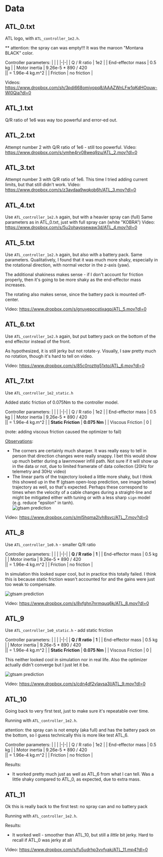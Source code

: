 # Data

## ATL_0.txt
ATL logo, with `ATL_controller_1e2.h`.

** attention: the spray can was empty!!!  It was the maroon "Montana BLACK" color.

Controller parameters:
| | |
|-|-|
| Q / R ratio | 1e2 |
| End-effector mass | 0.5 kg |
| Motor inertia | 9.26e-5 * 890 / 420   
|| = 1.96e-4 kg.m^2 |
| Friction | no friction |

Videos:
https://www.dropbox.com/sh/3pdi668omjyopq8/AAAZWnLFw1qKdHOouw-Wl0Qia?dl=0

## ATL_1.txt
Q/R ratio of 1e6 was way too powerful and error-ed out.

## ATL_2.txt
Attempt number 2 with Q/R ratio of 1e6 - still too powerful.
Video: https://www.dropbox.com/s/ymhe4rv08weq9zu/ATL_2.mov?dl=0

## ATL_3.txt
Attempt number 3 with Q/R ratio of 1e6.  This time I tried adding current limits, but that still didn't work.
Video: https://www.dropbox.com/s/z3avdaa9wqkob6h/ATL_3.mov?dl=0

## ATL_4.txt
Use `ATL_controller_1e2.h` again, but with a heavier spray can (full)
Same parameters as in ATL_0.txt, just with full spray can (white "KOBRA")
Video:
https://www.dropbox.com/s/5u2ohaypsewaw3d/ATL_4.mov?dl=0

## ATL_5.txt
Use `ATL_controller_1e2.h` again, but also with a battery pack.  Same parameters.
Qualitatively, I found that it was much more shaky, especially in the rotational direction, with normal vector in the z-axis (yaw).

The additional shakiness makes sense - if I don't account for friction properly, then it's going to be more shaky as the end-effector mass increases.

The rotating also makes sense, since the battery pack is mounted off-center.

Video: https://www.dropbox.com/s/gnuyepocstixagp/ATL_5.mov?dl=0

## ATL_6.txt
Use `ATL_controller_1e2.h` again, but put battery pack on the bottom of the end effector instead of the front.

As hypothesized, it is still jerky but not rotate-y.  Visually, I saw pretty much no rotation, though it's hard to tell on video.

Video: https://www.dropbox.com/s/85c0rozttg51xto/ATL_6.mov?dl=0

## ATL_7.txt

Use `ATL_controller_1e2_static.h`

Added static friction of 0.075Nm to the controller model.

Controller parameters:
| | |
|-|-|
| Q / R ratio | 1e2 |
| End-effector mass | 0.5 kg |
| Motor inertia | 9.26e-5 * 890 / 420   
|| = 1.96e-4 kg.m^2 |
| **Static Friction** | **0.075 Nm** |
| Viscous Friction | 0 |

(note: adding viscous friction caused the optimizer to fail)

<ins>Observations</ins>:
* The corners are certainly much sharper.  It was really easy to tell in person that direction changes were really snappy.  I bet this would show up much better during a lawnmower infill path.  Not sure if it will show up in the data or not, due to limited framerate of data collection (20Hz for telemetry and 30Hz video)
* The linear parts of the trajectory looked a little more shaky, but I think this showed up in the ff (gtsam open-loop prediction, see image below) trajectory as well, so that's expected.  Perhaps these correspond to times when the velocity of a cable changes during a straight-line and might be mitigated either with tuning or with a less sharp `sign` model (e.g. reduce "epsilon" in tanh).  
  ![gtsam prediction](../trajectories/ATL_controller_1e2_static.png)

Video: https://www.dropbox.com/s/ml5hqma2lvh8svc/ATL_7.mov?dl=0

## ATL_8
Use `ATL_controller_1e0.h` - smaller Q/R ratio

Controller parameters:
| | |
|-|-|
| **Q / R ratio** | **1** |
| End-effector mass | 0.5 kg |
| Motor inertia | 9.26e-5 * 890 / 420   
|| = 1.96e-4 kg.m^2 |
| Friction | no friction |

In simulation this looked super cool, but in practice this totally failed.  I think this is because static friction wasn't accounted for and the gains were just too weak to compensate.

![gtsam prediction](../trajectories/ATL_controller_1e0.png)

Video: https://www.dropbox.com/s/8vfghn7nrmquq6k/ATL_8.mov?dl=0

## ATL_9

Use `ATL_controller_1e0_static.h` - add static friction

Controller parameters:
| | |
|-|-|
| **Q / R ratio** | **1** |
| End-effector mass | 0.5 kg |
| Motor inertia | 9.26e-5 * 890 / 420   
|| = 1.96e-4 kg.m^2 |
| **Static Friction** | **0.075 Nm** |
| Viscous Friction | 0 |

This neither looked cool in simulation nor in real life.
Also the optimizer actually didn't converge but I just let it be.

![gtsam prediction](../trajectories/ATL_controller_1e0_static.png)

Video: https://www.dropbox.com/s/cdn4df2vlavsa3l/ATL_9.mov?dl=0

## ATL_10

Going back to very first test, just to make sure it's repeatable over time.

Running with `ATL_controller_1e2.h`.

attention: the spray can is not empty (aka full) and has the battery pack on the bottom, so I guess technically this is more like test ATL_6.

Controller parameters:
| | |
|-|-|
| Q / R ratio | 1e2 |
| End-effector mass | 0.5 kg |
| Motor inertia | 9.26e-5 * 890 / 420   
|| = 1.96e-4 kg.m^2 |
| Friction | no friction |

Results:
* It worked pretty much just as well as ATL_6 from what I can tell.  Was a little shaky compared to ATL_0, as expected, due to extra mass.

## ATL_11

Ok this is really back to the first test: no spray can and no battery pack

Running with `ATL_controller_1e2.h`.

Results:
* It worked well - smoother than ATL_10, but still a _little_ bit jerky.  Hard to recall if ATL_0 was jerky at all

Video: https://www.dropbox.com/s/fu5udrhp3vvfyak/ATL_11.mp4?dl=0
